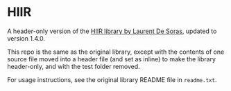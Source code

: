 # HIIR

A header-only version of the [HIIR library by Laurent De Soras](http://ldesoras.free.fr/prod.html#src_hiir), updated to version 1.4.0.

This repo is the same as the original library, except with the contents of one source file moved into a header file (and set as inline) to make the library header-only, and with the test folder removed.

For usage instructions, see the original library README file in `readme.txt`.
